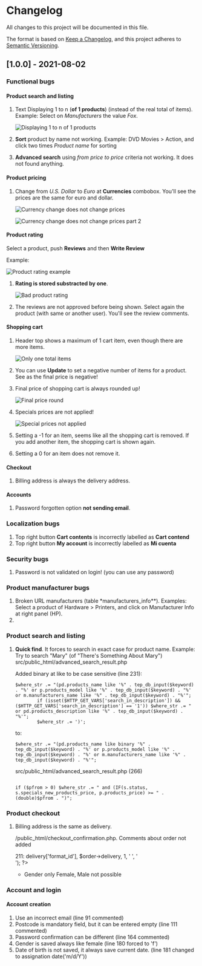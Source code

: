 # Changelog

All changes to this project will be documented in this file.

The format is based on [Keep a Changelog](https://keepachangelog.com/en/1.0.0/),
and this project adheres to [Semantic Versioning](https://semver.org/spec/v2.0.0.html).

## [1.0.0] - 2021-08-02

### Functional bugs

#### Product search and listing

1. Text Displaying 1 to n (**of 1 products**) (instead of the real total of items). Example: Select on _Manufacturers_ the value _Fox_.

   ![Displaying 1 to n of 1 products](images/bugs/bug-total-shown-of-one.png)

1. **Sort** product by name not working. Example: DVD Movies > Action, and click two times _Product name_ for sorting

1. **Advanced search** using _from price to price_ criteria not working. It does not found anything.

#### Product pricing

1. Change from _U.S. Dollar_ to _Euro_ at **Currencies** combobox. You'll see the prices are the same for euro and dollar.

   ![Currency change does not change prices](images/bugs/bug-currency-does-not-change-price.png)

   ![Currency change does not change prices part 2](images/bugs/bug-currency-does-not-change-price-2.png)

#### Product rating

Select a product, push **Reviews** and then **Write Review**

Example:

![Product rating example](images/bugs/product-review-rating.png)

1. **Rating is stored substracted by one**.

   ![Bad product rating](images/bugs/bug-product-rating.png)

2. The reviews are not approved before being shown. Select again the product (with same or another user). You'll see the review comments.

#### Shopping cart

1. Header top shows a maximum of 1 cart item, even though there are more items.

   ![Only one total items](images/bugs/bug-cart-only-one-total.png)

2. You can use **Update** to set a negative number of items for a product. See as the final price is negative!
3. Final price of shopping cart is always rounded up!

   ![Final price round](images/bugs/bug-ceiling-total-price.png)

4. Specials prices are not applied!

   ![Special prices not applied](images/bugs/bug-special-price.png)

5. Setting a -1 for an item, seems like all the shopping cart is removed. If you add another item, the shopping cart is shown again.
6. Setting a 0 for an item does not remove it.

#### Checkout

1. Billing address is always the delivery address.

#### Accounts

1. Password forgotten option **not sending email**.

### Localization bugs

1. Top right button **Cart contents** is incorrectly labelled as **Cart contend**
2. Top right button **My account** is incorrectly labelled as **Mi cuenta**

### Security bugs

1. Password is not validated on login! (you can use any password)

### Product manufacturer bugs

1. Broken URL manufacturers (table \*manufacturers_info\*\*). Examples: Select a product of Hardware > Printers, and click on Manufacturer Info at right panel (HP).
2.

### Product search and listing

1. **Quick find**. It forces to search in exact case for product name. Example: Try to search "Mary" (of "There's Something About Mary")
   src/public_html/advanced_search_result.php

   Added binary at like to be case sensitive (line 231):

   ```
   $where_str .= "(pd.products_name like '%" . tep_db_input($keyword) . "%' or p.products_model like '%" . tep_db_input($keyword) . "%' or m.manufacturers_name like '%" . tep_db_input($keyword) . "%'";
           if (isset($HTTP_GET_VARS['search_in_description']) && ($HTTP_GET_VARS['search_in_description'] == '1')) $where_str .= " or pd.products_description like '%" . tep_db_input($keyword) . "%'";
           $where_str .= ')';
   ```

   to:

   ```
   $where_str .= "(pd.products_name like binary '%" . tep_db_input($keyword) . "%' or p.products_model like '%" . tep_db_input($keyword) . "%' or m.manufacturers_name like '%" . tep_db_input($keyword) . "%'";
   ```

   src/public_html/advanced_search_result.php (266)

   ```

   if ($pfrom > 0) $where_str .= " and (IF(s.status, s.specials_new_products_price, p.products_price) >= " . (double)$pfrom . ")";

   ```

### Product checkout

1. Billing address is the same as delivery.

   /public_html/checkout_confirmation.php. Comments about order not added

   211: <td><?php echo tep_address_format($order->delivery['format_id'], $order->delivery, 1, ' ', '<br />'); ?></td>

   - Gender only Female, Male not possible

### Account and login

#### Account creation

1. Use an incorrect email (line 91 commented)
1. Postcode is mandatory field, but it can be entered empty (line 111 commented)
1. Password confirmation can be different (line 164 commented)
1. Gender is saved always like female (line 180 forced to 'f')
1. Date of birth is not saved, it always save current date. (line 181 changed to assignation date('m/d/Y'))
